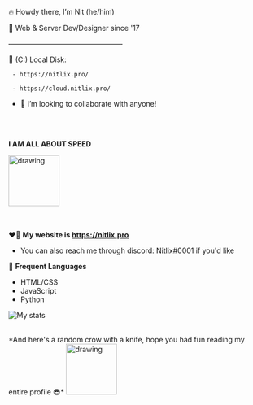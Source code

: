 
🔥 Howdy there, I’m Nit (he/him)

🎉 Web & Server Dev/Designer since '17

————————————————

📁 (C:) Local Disk:

     - https://nitlix.pro/
     
     - https://cloud.nitlix.pro/
     
- 💞️ I’m looking to collaborate with anyone!





<br><br>

**I AM ALL ABOUT SPEED**

[<img src="https://cdn.discordapp.com/banners/567641525706686474/a_c2345de8cbc20af0dff2bc17d1e591de.gif" alt="drawing" height="100"/>](https://cdn.discordapp.com/banners/567641525706686474/a_c2345de8cbc20af0dff2bc17d1e591de.gif?size=512)




<br><br>
❤️‍🔥 **My website is https://nitlix.pro**
- You can also reach me through discord: Nitlix#0001 if you'd like

💛 **Frequent Languages**
- HTML/CSS
- JavaScript
- Python


![My stats](https://github-readme-stats.vercel.app/api?username=nitlix&show_icons=true&theme=vision-friendly-dark)

<br>
*And here's a random crow with a knife, hope you had fun reading my entire profile 😎*
<img src="https://i.cbc.ca/1.3600308.1464220798!/fileImage/httpImage/image.jpg_gen/derivatives/original_620/canuck-the-crow-with-a-knife.jpg" alt="drawing" height="100"/>
